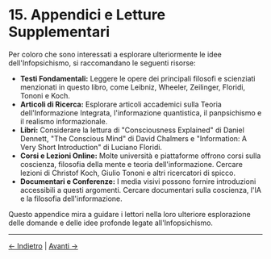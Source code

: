 # 15. Appendici e Letture Supplementari

Per coloro che sono interessati a esplorare ulteriormente le idee dell'Infopsichismo, si raccomandano le seguenti risorse:

- **Testi Fondamentali:** Leggere le opere dei principali filosofi e scienziati menzionati in questo libro, come Leibniz, Wheeler, Zeilinger, Floridi, Tononi e Koch.
- **Articoli di Ricerca:** Esplorare articoli accademici sulla Teoria dell'Informazione Integrata, l'informazione quantistica, il panpsichismo e il realismo informazionale.
- **Libri:** Considerare la lettura di "Consciousness Explained" di Daniel Dennett, "The Conscious Mind" di David Chalmers e "Information: A Very Short Introduction" di Luciano Floridi.
- **Corsi e Lezioni Online:** Molte università e piattaforme offrono corsi sulla coscienza, filosofia della mente e teoria dell'informazione. Cercare lezioni di Christof Koch, Giulio Tononi e altri ricercatori di spicco.
- **Documentari e Conferenze:** I media visivi possono fornire introduzioni accessibili a questi argomenti. Cercare documentari sulla coscienza, l'IA e la filosofia dell'informazione.

Questo appendice mira a guidare i lettori nella loro ulteriore esplorazione delle domande e delle idee profonde legate all'Infopsichismo.

---
<div class="navigation-links">
<a href="../14_Esplorazione_Approfondita_dell_Etica/" class="nav-link prev-link">← Indietro</a> | <a href="../16_Infopsichismo_e_Intelligenza_Artificiale/" class="nav-link next-link">Avanti →</a>
</div>
